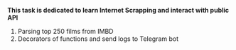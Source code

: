 __This task is dedicated to learn Internet Scrapping and interact with public API__
1. Parsing top 250 films from IMBD
2. Decorators of functions and send logs to Telegram bot
